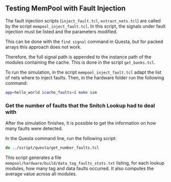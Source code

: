 ## Testing MemPool with Fault Injection

The fault injection scripts (`inject_fault.tcl`, `extract_nets.tcl`) are called by the script `mempool_inject_fault.tcl`.
In this script, the signals under fault injection must be listed and the parameters modified.

This can be done with the `find signal` command in Questa, but for packed arrays this approach does not work.

Therefore, the full signal path is appended to the instance path of the modules containing the cache. This is done in the script `get_banks.tcl`.

To run the simulation, in the script `mempool_inject_fault.tcl` adapt the list of nets where to inject faults. Then, in the hardware folder run the following command:

```bash
app=hello_world icache_faults=1 make sim
```


### Get the number of faults that the Snitch Lookup had to deal with

After the simulation finishes, it is possible to get the information on how many faults were detected.

In the Questa command line, run the following script:

```bash
do ../script/questa/get_number_faults.tcl
```

This script generates a file `mempool/hardware/build/data_tag_faults_stats.txt` listing, for each lookup modules, how many tag and data faults occurred. It also computes the average value across all modules.